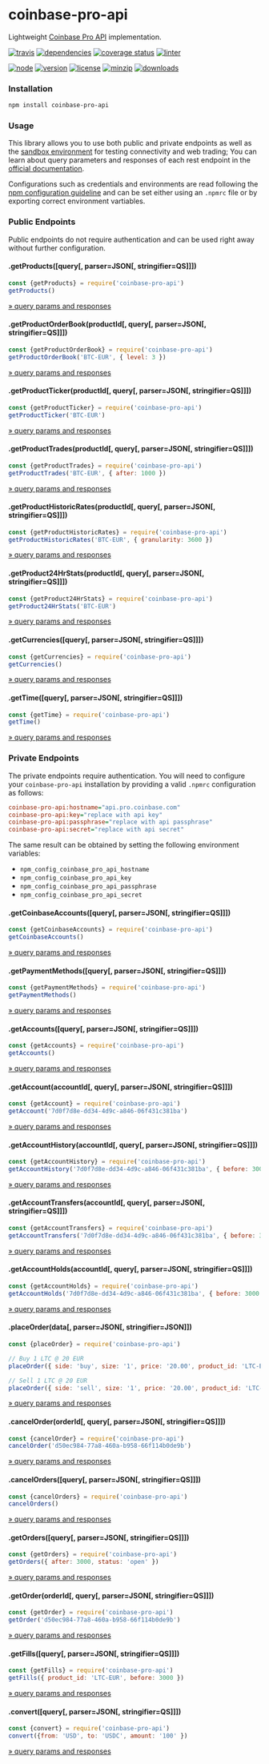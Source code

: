 coinbase-pro-api
===
Lightweight [Coinbase Pro API](https://docs.pro.coinbase.com) implementation.

[![travis](https://img.shields.io/travis/ivoputzer/coinbase-pro-api.svg?style=for-the-badge)](https://travis-ci.org/ivoputzer/coinbase-pro-api)
[![dependencies](https://img.shields.io/badge/dependencies-none-blue.svg?style=for-the-badge&colorB=44CC11)](package.json)
[![coverage status](https://img.shields.io/coveralls/ivoputzer/coinbase-pro-api.svg?style=for-the-badge)](https://coveralls.io/github/ivoputzer/coinbase-pro-api?branch=master)
[![linter](https://img.shields.io/badge/coding%20style-standard-brightgreen.svg?style=for-the-badge)](http://standardjs.com/)

[![node](https://img.shields.io/badge/node-6%2B-blue.svg?style=for-the-badge)](https://nodejs.org/docs/v6.0.0/api)
[![version](https://img.shields.io/npm/v/coinbase-pro-api.svg?style=for-the-badge&colorB=007EC6)](https://www.npmjs.com/package/coinbase-pro-api)
[![license](https://img.shields.io/badge/license-MIT-blue.svg?style=for-the-badge&colorB=007EC6)](https://spdx.org/licenses/MIT)
[![minzip](https://img.shields.io/bundlephobia/minzip/coinbase-pro-api.svg?style=for-the-badge)](https://bundlephobia.com/scan-results?packages=coinbase-pro-api)
[![downloads](https://img.shields.io/npm/dt/coinbase-pro-api.svg?style=for-the-badge&colorB=007EC6)](https://www.npmjs.com/package/coinbase-pro-api)

### Installation
```sh
npm install coinbase-pro-api
```

### Usage
This library allows you to use both public and private endpoints as well as the [sandbox environment](https://docs.pro.coinbase.com/#sandbox) for testing connectivity and web trading; You can learn about query parameters and responses of each rest endpoint in the [official documentation](https://docs.pro.coinbase.com).

Configurations such as credentials and environments are read following the [npm configuration guideline](https://docs.npmjs.com/files/npmrc.html) and can be set either using an `.npmrc` file or by exporting correct environment vartiables.





### Public Endpoints
Public endpoints do not require authentication and can be used right away without further configuration.

#### .getProducts([query[, parser=JSON[, stringifier=QS]]])
```js
const {getProducts} = require('coinbase-pro-api')
getProducts()
```
[» query params and responses](https://docs.pro.coinbase.com/#get-products)

#### .getProductOrderBook(productId[, query[, parser=JSON[, stringifier=QS]]])
```js
const {getProductOrderBook} = require('coinbase-pro-api')
getProductOrderBook('BTC-EUR', { level: 3 })
```
[» query params and responses](https://docs.pro.coinbase.com/#get-product-order-book)

#### .getProductTicker(productId[, query[, parser=JSON[, stringifier=QS]]])
```js
const {getProductTicker} = require('coinbase-pro-api')
getProductTicker('BTC-EUR')
```
[» query params and responses](https://docs.pro.coinbase.com/#get-product-ticker)

#### .getProductTrades(productId[, query[, parser=JSON[, stringifier=QS]]])
```js
const {getProductTrades} = require('coinbase-pro-api')
getProductTrades('BTC-EUR', { after: 1000 })
```
[» query params and responses](https://docs.pro.coinbase.com/#get-trades)

#### .getProductHistoricRates(productId[, query[, parser=JSON[, stringifier=QS]]])
```js
const {getProductHistoricRates} = require('coinbase-pro-api')
getProductHistoricRates('BTC-EUR', { granularity: 3600 })
```
[» query params and responses](https://docs.pro.coinbase.com/#get-historic-rates)

#### .getProduct24HrStats(productId[, query[, parser=JSON[, stringifier=QS]]])
```js
const {getProduct24HrStats} = require('coinbase-pro-api')
getProduct24HrStats('BTC-EUR')
```
[» query params and responses](https://docs.pro.coinbase.com/#get-24hr-stats)

#### .getCurrencies([query[, parser=JSON[, stringifier=QS]]])
```js
const {getCurrencies} = require('coinbase-pro-api')
getCurrencies()
```
[» query params and responses](https://docs.pro.coinbase.com/#get-currencies)

#### .getTime([query[, parser=JSON[, stringifier=QS]]])
```js
const {getTime} = require('coinbase-pro-api')
getTime()
```
[» query params and responses](https://docs.pro.coinbase.com/#time)





### Private Endpoints
The private endpoints require authentication. You will need to configure your `coinbase-pro-api` installation by providing a valid `.npmrc` configuration as follows:

```ini
coinbase-pro-api:hostname="api.pro.coinbase.com"
coinbase-pro-api:key="replace with api key"
coinbase-pro-api:passphrase="replace with api passphrase"
coinbase-pro-api:secret="replace with api secret"
```

The same result can be obtained by setting the following environment variables:
- `npm_config_coinbase_pro_api_hostname`
- `npm_config_coinbase_pro_api_key`
- `npm_config_coinbase_pro_api_passphrase`
- `npm_config_coinbase_pro_api_secret`

#### .getCoinbaseAccounts([query[, parser=JSON[, stringifier=QS]]])
```js
const {getCoinbaseAccounts} = require('coinbase-pro-api')
getCoinbaseAccounts()
```
[» query params and responses](https://docs.pro.coinbase.com/#coinbase-accounts)

#### .getPaymentMethods([query[, parser=JSON[, stringifier=QS]]])
```js
const {getPaymentMethods} = require('coinbase-pro-api')
getPaymentMethods()
```
[» query params and responses](https://docs.pro.coinbase.com/#payment-methods)

#### .getAccounts([query[, parser=JSON[, stringifier=QS]]])
```js
const {getAccounts} = require('coinbase-pro-api')
getAccounts()
```
[» query params and responses](https://docs.pro.coinbase.com/#list-accounts)

#### .getAccount(accountId[, query[, parser=JSON[, stringifier=QS]]])
```js
const {getAccount} = require('coinbase-pro-api')
getAccount('7d0f7d8e-dd34-4d9c-a846-06f431c381ba')
```
[» query params and responses](https://docs.pro.coinbase.com/#get-an-account)

#### .getAccountHistory(accountId[, query[, parser=JSON[, stringifier=QS]]])
```js
const {getAccountHistory} = require('coinbase-pro-api')
getAccountHistory('7d0f7d8e-dd34-4d9c-a846-06f431c381ba', { before: 3000 })
```
[» query params and responses](https://docs.pro.coinbase.com/#get-account-history)

#### .getAccountTransfers(accountId[, query[, parser=JSON[, stringifier=QS]]])
```js
const {getAccountTransfers} = require('coinbase-pro-api')
getAccountTransfers('7d0f7d8e-dd34-4d9c-a846-06f431c381ba', { before: 3000 })
```
[» query params and responses](https://docs.pro.coinbase.com/#get-account-transfers)

#### .getAccountHolds(accountId[, query[, parser=JSON[, stringifier=QS]]])
```js
const {getAccountHolds} = require('coinbase-pro-api')
getAccountHolds('7d0f7d8e-dd34-4d9c-a846-06f431c381ba', { before: 3000 })
```
[» query params and responses](https://docs.pro.coinbase.com/#get-holds)

#### .placeOrder(data[, parser=JSON[, stringifier=JSON]])
```js
const {placeOrder} = require('coinbase-pro-api')

// Buy 1 LTC @ 20 EUR
placeOrder({ side: 'buy', size: '1', price: '20.00', product_id: 'LTC-EUR' })

// Sell 1 LTC @ 20 EUR
placeOrder({ side: 'sell', size: '1', price: '20.00', product_id: 'LTC-EUR' })
```
[» query params and responses](https://docs.pro.coinbase.com/#place-a-new-order)

#### .cancelOrder(orderId[, query[, parser=JSON[, stringifier=QS]]])
```js
const {cancelOrder} = require('coinbase-pro-api')
cancelOrder('d50ec984-77a8-460a-b958-66f114b0de9b')
```
[» query params and responses](https://docs.pro.coinbase.com/#cancel-an-order)

#### .cancelOrders([query[, parser=JSON[, stringifier=QS]]])
```js
const {cancelOrders} = require('coinbase-pro-api')
cancelOrders()
```
[» query params and responses](https://docs.pro.coinbase.com/#cancel-all)

#### .getOrders([query[, parser=JSON[, stringifier=QS]]])
```js
const {getOrders} = require('coinbase-pro-api')
getOrders({ after: 3000, status: 'open' })
```
[» query params and responses](https://docs.pro.coinbase.com/#list-open-orders)

#### .getOrder(orderId[, query[, parser=JSON[, stringifier=QS]]])
```js
const {getOrder} = require('coinbase-pro-api')
getOrder('d50ec984-77a8-460a-b958-66f114b0de9b')
```
[» query params and responses](https://docs.pro.coinbase.com/#get-an-order)

#### .getFills([query[, parser=JSON[, stringifier=QS]]])
```js
const {getFills} = require('coinbase-pro-api')
getFills({ product_id: 'LTC-EUR', before: 3000 })
```
[» query params and responses](https://docs.pro.coinbase.com/#list-fills)

#### .convert([query[, parser=JSON[, stringifier=QS]]])
```js
const {convert} = require('coinbase-pro-api')
convert({from: 'USD', to: 'USDC', amount: '100' })
```
[» query params and responses](https://docs.pro.coinbase.com/#create-conversion)
